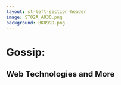 ```yaml
---
layout: st-left-section-header
image: ST02A_A030.png
background: BK099D.png
---
```


# Gossip:
## Web Technologies and More
